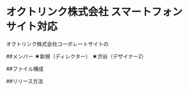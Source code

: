 # オクトリンク株式会社 スマートフォンサイト対応
オクトリンク株式会社コーボレートサイトの


##メンバー
★新規（ディレクター）
★渋谷（デザイナー2）


##ファイル構成


##リリース方法


